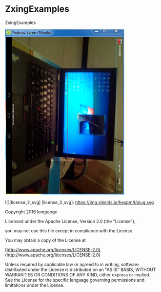 # ZxingExamples
ZxingExamples
 
 ![](https://github.com/longtaoge/ZxingExamples/blob/master/image.png)
 
 
![][license_2_svg]
[license_2_svg]: https://img.shields.io/hexpm/l/plug.svg





Copyright 2016 longtaoge

Licensed under the Apache License, Version 2.0 (the "License");

you may not use this file except in compliance with the License.

You may obtain a copy of the License at

[http://www.apache.org/licenses/LICENSE-2.0](http://www.apache.org/licenses/LICENSE-2.0)

Unless required by applicable law or agreed to in writing, software distributed under the License is distributed on an "AS IS" BASIS, WITHOUT WARRANTIES OR CONDITIONS OF ANY KIND, either express or implied. See the License for the specific language governing permissions and limitations under the License.
